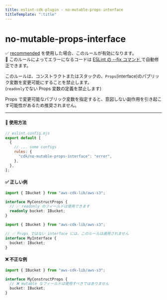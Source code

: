 ```yaml
---
title: eslint-cdk-plugin - no-mutable-props-interface
titleTemplate: ":title"
---
```


# no-mutable-props-interface

<div class="info-item">
    ✅ <a href="/ja/rules/#recommended-rules">recommended</a>
  を使用した場合、このルールが有効になります。
</div>
<div class="info-item">
  🔧 このルールによってエラーになるコードは
  <a href="https://eslint.org/docs/latest/use/command-line-interface#--fix">
    ESLint の --fix コマンド
  </a>
  で自動修正できます。
</div>

このルールは、コンストラクトまたはスタックの、`Props`(interface)のパブリック変数を変更可能にすることを禁止します。  
(`readonly`でない Props 変数の定義を禁止します)

Props で変更可能なパブリック変数を指定すると、意図しない副作用を引き起こす可能性があるため推奨されません。

---

#### 🔧 使用方法

```js
// eslint.config.mjs
export default [
  {
    // ... some configs
    rules: {
      "cdk/no-mutable-props-interface": "error",
    },
  },
];
```

#### ✅ 正しい例

```ts
import { IBucket } from "aws-cdk-lib/aws-s3";

interface MyConstructProps {
  // ✅ readonly のフィールドは使用できます
  readonly bucket: IBucket;
}
```

```ts
import { IBucket } from "aws-cdk-lib/aws-s3";

// ✅ Props ではない interface には、このルールは適用されません
interface MyInterface {
  bucket: IBucket;
}
```

#### ❌ 不正な例

```ts
import { IBucket } from "aws-cdk-lib/aws-s3";

interface MyConstructProps {
  // ❌ mutable なフィールドは使用すべきではありません
  bucket: IBucket;
}
```
